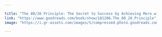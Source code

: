 ```yaml
---

title: "The 80/20 Principle: The Secret to Success by Achieving More with Less"
link: "https://www.goodreads.com/book/show/181206.The_80_20_Principle"
image: "https://i.gr-assets.com/images/S/compressed.photo.goodreads.com/books/1437557431l/181206._SY475_.jpg"
 
---
```

